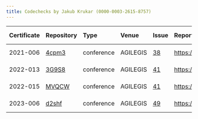 ```yaml
---
title: Codechecks by Jakub Krukar (0000-0003-2615-8757)
---
```



|Certificate |Repository |Type       |Venue    |Issue |Report                                |Check date |
|:-------|:--------------------------------|:------------------|:------------------|:---|:--------------------------|:----------|
|2021-006    |[4cpm3](https://osf.io/4cpm3)|conference |AGILEGIS |[38](https://github.com/codecheckers/register/issues/38)|https://doi.org/10.17605/OSF.IO/4CPM3 |2021-06-10 |
|2022-013    |[3G9S8](https://osf.io/3G9S8)|conference |AGILEGIS |[41](https://github.com/codecheckers/register/issues/41)|https://doi.org/10.17605/osf.io/3g9s8 |2022-07-09 |
|2022-015    |[MVQCW](https://osf.io/MVQCW)|conference |AGILEGIS |[41](https://github.com/codecheckers/register/issues/41)|https://doi.org/10.17605/osf.io/mvqcw |2022-07-09 |
|2023-006    |[d2shf](https://osf.io/d2shf)|conference |AGILEGIS |[49](https://github.com/codecheckers/register/issues/49)|https://doi.org/osf.io/d2shf          |2023-06-13 |
